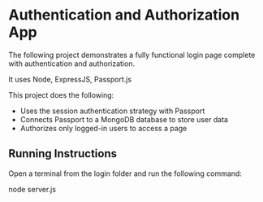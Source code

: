 # Authentication and Authorization App

The following project demonstrates a fully functional login page complete with authentication and authorization.

It uses Node, ExpressJS, Passport.js 

This project does the following:
 - Uses the session authentication strategy with Passport
- Connects Passport to a MongoDB database to store user data
- Authorizes only logged-in users to access a page

## Running Instructions

Open a terminal from the login folder and run the following command:

node server.js

